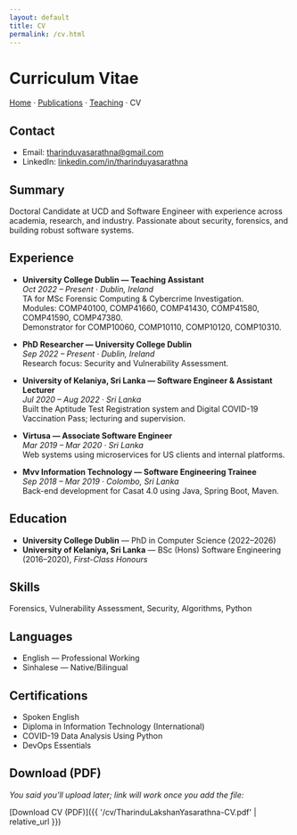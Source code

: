 ```yaml
---
layout: default
title: CV
permalink: /cv.html
---
```


# Curriculum Vitae

<p>
  <a href="{{ '/' | relative_url }}">Home</a> ·
  <a href="{{ '/publications.html' | relative_url }}">Publications</a> ·
  <a href="{{ '/teaching.html' | relative_url }}">Teaching</a> ·
  <a aria-current="page">CV</a>
</p>

## Contact
- Email: <a href="mailto:tharinduyasarathna@gmail.com">tharinduyasarathna@gmail.com</a>  
- LinkedIn: <a href="https://www.linkedin.com/in/tharinduyasarathna" target="_blank" rel="noopener">linkedin.com/in/tharinduyasarathna</a>

## Summary
Doctoral Candidate at UCD and Software Engineer with experience across academia, research, and industry. Passionate about security, forensics, and building robust software systems.

## Experience
- **University College Dublin — Teaching Assistant**  
  *Oct 2022 – Present · Dublin, Ireland*  
  TA for MSc Forensic Computing & Cybercrime Investigation.  
  Modules: COMP40100, COMP41660, COMP41430, COMP41580, COMP41590, COMP47380.  
  Demonstrator for COMP10060, COMP10110, COMP10120, COMP10310.

- **PhD Researcher — University College Dublin**  
  *Sep 2022 – Present · Dublin, Ireland*  
  Research focus: Security and Vulnerability Assessment.

- **University of Kelaniya, Sri Lanka — Software Engineer & Assistant Lecturer**  
  *Jul 2020 – Aug 2022 · Sri Lanka*  
  Built the Aptitude Test Registration system and Digital COVID-19 Vaccination Pass; lecturing and supervision.

- **Virtusa — Associate Software Engineer**  
  *Mar 2019 – Mar 2020 · Sri Lanka*  
  Web systems using microservices for US clients and internal platforms.

- **Mvv Information Technology — Software Engineering Trainee**  
  *Sep 2018 – Mar 2019 · Colombo, Sri Lanka*  
  Back-end development for Casat 4.0 using Java, Spring Boot, Maven.

## Education
- **University College Dublin** — PhD in Computer Science (2022–2026)  
- **University of Kelaniya, Sri Lanka** — BSc (Hons) Software Engineering (2016–2020), *First-Class Honours*

## Skills
Forensics, Vulnerability Assessment, Security, Algorithms, Python

## Languages
- English — Professional Working  
- Sinhalese — Native/Bilingual

## Certifications
- Spoken English  
- Diploma in Information Technology (International)  
- COVID-19 Data Analysis Using Python  
- DevOps Essentials

## Download (PDF)
_You said you’ll upload later; link will work once you add the file:_

[Download CV (PDF)]({{ '/cv/TharinduLakshanYasarathna-CV.pdf' | relative_url }})
